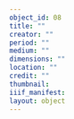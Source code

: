 ```yaml
---
object_id: 08
title: ""
creator: ""
period: ""
medium: ""
dimensions: ""
location: ""
credit: ""
thumbnail: 
iiif_manifest: 
layout: object
---
```



